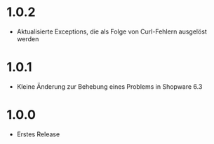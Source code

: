 # 1.0.2
- Aktualisierte Exceptions, die als Folge von Curl-Fehlern ausgelöst werden

# 1.0.1
- Kleine Änderung zur Behebung eines Problems in Shopware 6.3

# 1.0.0
- Erstes Release
